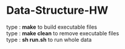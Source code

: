 # Data-Structure-HW
type : **make** to build executable files   
type : **make clean** to remove executable files  
type : **sh run.sh** to run whole data  
